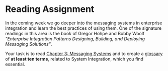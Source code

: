 # Reading Assignment
In the coming week we go deeper into the messaging systems in enterprise integration and learn the best practices of using them.
One of the signature readings in this area is the book of Gregor Hohpe and Bobby Woolf _"Enterprise Integration Patterns
Designing, Building, and Deploying Messaging Solutions"_.<br>

Your task is to read [Chapter 3: Messaging Systems](https://www.enterpriseintegrationpatterns.com/docs/EnterpriseIntegrationPatterns_HohpeWoolf_ch03.pdf) and to create a [glossary](https://www.google.com/search?q=glossary&oq=glossary&aqs=chrome..69i57j0l5.2261j0j7&sourceid=chrome&ie=UTF-8) of __at least ten terms__, related to System Integration, which you find essential.
